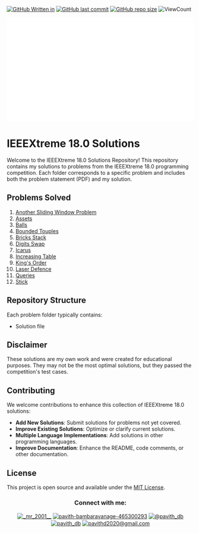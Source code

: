 [![GitHub Written in](https://img.shields.io/badge/Written%20in-Python)](https://github.com/Pavith19/IEEEXtreme17.0-solutions)
[![GitHub last commit](https://img.shields.io/github/last-commit/Pavith19/IEEEXtreme17.0-solutions)](https://github.com/Pavith19/IEEEXtreme17.0-solutions/commits/main)
[![GitHub repo size](https://img.shields.io/github/repo-size/Pavith19/IEEEXtreme17.0-solutions)](https://github.com/Pavith19/IEEEXtreme17.0-solutions/archive/main.zip)
![ViewCount](https://views.whatilearened.today/views/github/Pavith19/IEEEXtreme17.0-solutions.svg?cache=remove)

<p align="center">
  <img src="Assets/ieeextreme_logo_general.png" height=280 width=581 alt="IEEEXtreme 16.0  banner">
</p>

# IEEEXtreme 18.0 Solutions

Welcome to the IEEEXtreme 18.0 Solutions Repository! This repository contains my solutions to problems from the IEEEXtreme 18.0 programming competition. Each folder corresponds to a specific problem and includes both the problem statement (PDF) and my solution.

## Problems Solved

1. [Another Sliding Window Problem](https://github.com/Pavith19/IEEEXtreme18.0-solutions/tree/main/Another%20Sliding%20Window%20Problem)
2. [Assets](https://github.com/Pavith19/IEEEXtreme18.0-solutions/tree/main/Assets)
3. [Balls](https://github.com/Pavith19/IEEEXtreme18.0-solutions/tree/main/Balls)
4. [Bounded Touples](https://github.com/Pavith19/IEEEXtreme18.0-solutions/tree/main/Bounded%20Touples)
5. [Bricks Stack](https://github.com/Pavith19/IEEEXtreme18.0-solutions/tree/main/Bricks%20Stack)
6. [Digits Swap](https://github.com/Pavith19/IEEEXtreme18.0-solutions/tree/main/Digits%20swap)
7. [Icarus](https://github.com/Pavith19/IEEEXtreme18.0-solutions/tree/main/Icarus)
8. [Increasing Table](https://github.com/Pavith19/IEEEXtreme18.0-solutions/tree/main/Increasing%20Table)
9. [King's Order](https://github.com/Pavith19/IEEEXtreme18.0-solutions/tree/main/King's%20Order)
10. [Laser Defence](https://github.com/Pavith19/IEEEXtreme18.0-solutions/tree/main/Laser%20Defence)
11. [Queries](https://github.com/Pavith19/IEEEXtreme18.0-solutions/tree/main/Queries)
12. [Stick](https://github.com/Pavith19/IEEEXtreme18.0-solutions/tree/main/Stick)

## Repository Structure

Each problem folder typically contains:
- Solution file

## Disclaimer

These solutions are my own work and were created for educational purposes. They may not be the most optimal solutions, but they passed the competition's test cases.

## Contributing

We welcome contributions to enhance this collection of IEEEXtreme 18.0 solutions:

- **Add New Solutions**: Submit solutions for problems not yet covered.
- **Improve Existing Solutions**: Optimize or clarify current solutions.
- **Multiple Language Implementations**: Add solutions in other programming languages.
- **Improve Documentation**: Enhance the README, code comments, or other documentation.

## License

This project is open source and available under the [MIT License](LICENSE).


<h3 align="center">Connect with me:</h3>
<p align="center">
  <a href="https://instagram.com/_mr_2001__" target="blank"><img align="center" src="https://raw.githubusercontent.com/rahuldkjain/github-profile-readme-generator/master/src/images/icons/Social/instagram.svg" alt="_mr_2001__" height="30" width="40" /></a>
  <a href="https://linkedin.com/in/www.linkedin.com/in/pavith-bambaravanage-465300293" target="blank"><img align="center" src="https://raw.githubusercontent.com/rahuldkjain/github-profile-readme-generator/master/src/images/icons/Social/linked-in-alt.svg" alt="pavith-bambaravanage-465300293" height="25" width="35" /></a>
  <a href="https://www.hackerrank.com/@pavith_db" target="blank"><img align="center" src="https://raw.githubusercontent.com/rahuldkjain/github-profile-readme-generator/master/src/images/icons/Social/hackerrank.svg" alt="@pavith_db" height="40" width="45" /></a>
  <a href="https://www.leetcode.com/pavith_db" target="blank"><img align="center" src="https://raw.githubusercontent.com/rahuldkjain/github-profile-readme-generator/master/src/images/icons/Social/leet-code.svg" alt="pavith_db" height="30" width="40" /></a>
  <a href="mailto:pavithd2020@gmail.com" target="blank"><img align="center" src="https://github.com/TheDudeThatCode/TheDudeThatCode/raw/master/Assets/Gmail.svg" alt="pavithd2020@gmail.com" height="30" width="40" /></a>
</p>

